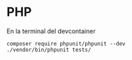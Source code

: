 # PHP


En la terminal del devcontainer
```shell
composer require phpunit/phpunit --dev
./vendor/bin/phpunit tests/
```
